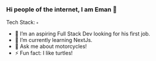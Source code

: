 ### Hi people of the internet, I am Eman 👋

<div>
Tech Stack:
<img align="center" src="./images/react.svg" height="5px" width="5px" />

- 🔭 I’m an aspiring Full Stack Dev looking for his first job.
- 🌱 I’m currently learning NextJs.
- 💬 Ask me about motorcycles!
- ⚡ Fun fact: I like turtles!
</div>
